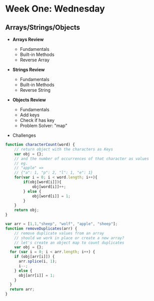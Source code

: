 # Week One: Wednesday

## Arrays/Strings/Objects
- **Arrays Review**
    - Fundamentals
    - Built-in Methods
    - Reverse Array

- **Strings Review**
    - Fundamentals
    - Built-in Methods
    - Reverse String

- **Objects Review**
    - Fundamentals
    - Add keys
    - Check if has key
    - Problem Solver: "map"

- Challenges
```js
function characterCount(word) {
    // return object with the characters as Keys
    var obj = {};
    // and the number of occurrences of that character as values
    // eg.
    // "apple" =>
    // {"a": 1, "p": 2, "l": 1, "e": 1}
    for(var i = 0; i < word.length; i++){
        if(obj[word[i]]){
            obj[word[i]]++;
        } else {
            obj[word[i]] = 1;
        }
    }
    return obj;
}
```
```js
var arr = [1,1,"sheep", "wolf", "apple", "sheep"];
function removeDuplicates(arr) {
    // remove duplicate values from an array
    // should we work in place or create a new array?
    // let's create an object map to count duplicates
    var obj = {};
  for (var i = 0; i < arr.length; i++) {
    if (obj[arr[i]]) {
      arr.splice(i, 1);
      i--;
    } else {
      obj[arr[i]] = 1;
    }
  }
  return arr;
}
```